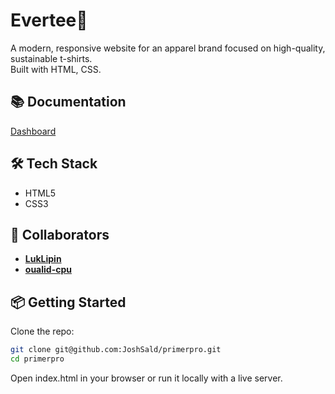 # Evertee🌲

A modern, responsive website for an apparel brand focused on high-quality, sustainable t-shirts.  
Built with HTML, CSS.

## 📚 Documentation

[Dashboard](https://www.notion.so/casa-saldanha/Group-Project-Dashboard-263fcd142c5f805c9396d1ab500ebee6?source=copy_link)

## 🛠️ Tech Stack

- HTML5
- CSS3

## 👥 Collaborators

- [**LukLipin**](https://github.com/LukLipin)
- [**oualid-cpu**](https://github.com/oualid-cpu)

## 📦 Getting Started

Clone the repo:

```bash
git clone git@github.com:JoshSald/primerpro.git
cd primerpro
```

Open index.html in your browser or run it locally with a live server.
